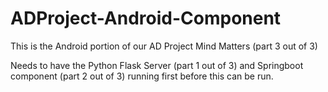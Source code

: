 # ADProject-Android-Component

This is the Android portion of our AD Project Mind Matters (part 3 out of 3)

Needs to have the Python Flask Server (part 1 out of 3) and Springboot component (part 2 out of 3) running first before this can be run.
